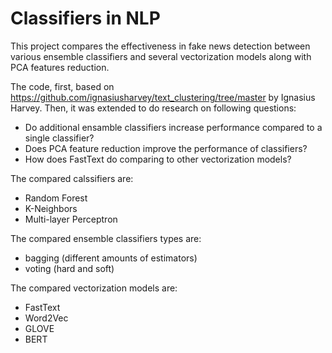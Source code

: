 # Classifiers in NLP
This project compares the effectiveness in fake news detection between various ensemble classifiers and several vectorization models along with PCA features reduction. 

The code, first, based on https://github.com/ignasiusharvey/text_clustering/tree/master by Ignasius Harvey. Then, it was extended to do research on following questions:
* Do additional ensamble classifiers increase performance compared to a single classifier?
* Does PCA feature reduction improve the performance of classifiers?
* How does FastText do comparing to other vectorization models?

The compared calssifiers are:
* Random Forest
* K-Neighbors
* Multi-layer Perceptron

The compared ensemble classifiers types are:
* bagging (different amounts of estimators)
* voting (hard and soft)

The compared vectorization models are:
* FastText
* Word2Vec
* GLOVE
* BERT
